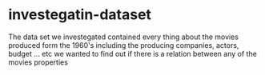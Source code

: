 # investegatin-dataset
The data set we investegated contained every thing about the movies produced form the 1960's 
including the producing companies, actors, budget ... etc 
we wanted to find out if there is a relation between any of the movies properties 
